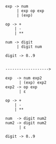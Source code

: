     exp -> num
         | exp op exp
         | (exp)

    op -> +
        | -
        | **

    num -> digit
         | digit num

    digit -> 0..9


    ------------------->

    exp  -> num exp2
          | (exp) exp2
    exp2 -> op exp
          | ε

    op -> +
        | -
        | **

    num  -> digit num2
    num2 -> digit num2
          | ε

    digit -> 0..9